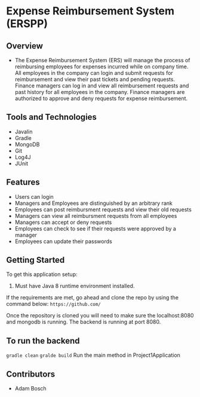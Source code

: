 # Expense Reimbursement System (ERSPP)

## Overview
- The Expense Reimbursement System (ERS) will manage the process of reimbursing employees for expenses incurred while 
on company time. All employees in the company can login and submit requests for reimbursement and view their past tickets 
and pending requests. Finance managers can log in and view all reimbursement requests and past history for all employees in 
the company. Finance managers are authorized to approve and deny requests for expense reimbursement.

## Tools and Technologies
- Javalin
- Gradle
- MongoDB
- Git 
- Log4J
- JUnit

## Features
- Users can login
- Managers and Employees are distinguished by an arbitrary rank
- Employees can post reimbursment requests and view their old requests
- Managers can view all reimbursment requests from all employees
- Managers can accept or deny requests
- Employees can check to see if their requests were approved by a manager
- Employees can update their passwords 

## Getting Started

To get this application setup:
1. Must have Java 8 runtime environment installed.

If the requirements are met, go ahead and clone the repo by using the command below:
```https://github.com/```

Once the repository is cloned you will need to make sure the localhost:8080 and mongodb is running.
The backend is running at port 8080.


## To run the backend
```gradle clean```
```gralde build```
Run the main method in Project1Application

## Contributors
- Adam Bosch
